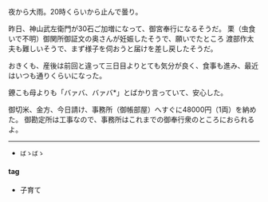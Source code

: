 夜から大雨。20時くらいから止んで曇り。

昨日、神山武左衛門が30石ご加増になって、御宮奉行になるそうだ。
栗（虫食いで不明）御関所御証文の奥さんが妊娠したそうで、願いでたところ
渡部作太夫も難しいそうで、まず様子を伺おうと届けを差し戻したそうだ。

おきくも、産後は前回と違って三日目よりとても気分が良く、食事も進み、最近はいつも通りくらいになった。

鐐こも母よりも「バァバ、バァバ*」とばかり言っていて、安心した。

御切米、金方、今日請け、事務所（御帳部屋）へすぐに48000円（1両）を納めた。
御勘定所は工事なので、事務所はこれまでの御奉行衆のところにおられるよ。

***
* `ばゝばゝ`

#### tag
- 子育て
